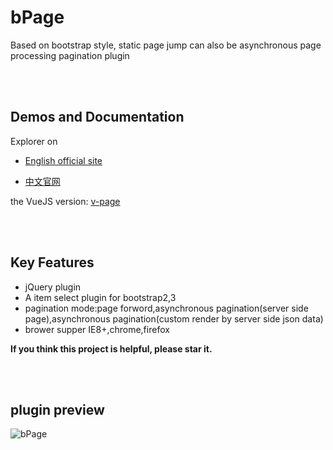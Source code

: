 # bPage
Based on bootstrap style, static page jump can also be asynchronous page processing pagination plugin

<br><br>

## Demos and Documentation

Explorer on 

- [English official site](https://terryz.github.io/bpage/index.html)

- [中文官网](https://terryz.gitee.io/bpage/index.html)

the VueJS version: [v-page](https://github.com/TerryZ/v-page)

<br><br>

## Key Features

<ul>
	<li>jQuery plugin</li>
	<li>A item select plugin for bootstrap2,3</li>
	<li>pagination mode:page forword,asynchronous pagination(server side page),asynchronous pagination(custom render by server side json data)</li>
	<li>brower supper IE8+,chrome,firefox</li>
</ul>

**If you think this project is helpful, please star it.**

<br><br>

## plugin preview

![bPage](https://terryz.github.io/image/bPage.png)
